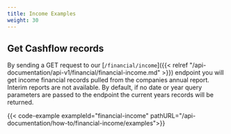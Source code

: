 ```yaml
---
title: Income Examples
weight: 30
---
```


## Get Cashflow records
By sending a GET request to our [`/financial/income`]({{< relref "/api-documentation/api-v1/financial/financial-income.md" >}}) endpoint you
will get income financial records pulled from the companies annual report. Interim reports are not available. By default, if no date or year
query parameters are passed to the endpoint the current years records will be returned.

{{< code-example exampleId="financial-income" pathURL="/api-documentation/how-to/financial-income/examples">}}

